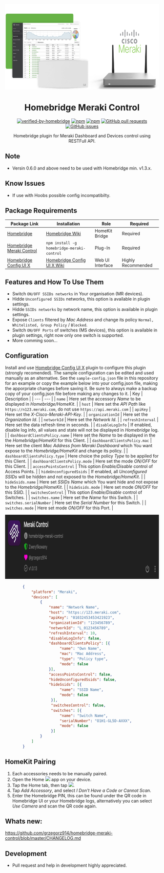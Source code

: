 <p align="center">
  <a href="https://github.com/grzegorz914/homebridge-meraki-control"><img src="https://raw.githubusercontent.com/grzegorz914/homebridge-meraki-control/master/graphics/meraki.png" height="280"></a>
</p>

<span align="center">

# Homebridge Meraki Control  
[![verified-by-homebridge](https://badgen.net/badge/homebridge/verified/purple)](https://github.com/homebridge/homebridge/wiki/Verified-Plugins)
[![npm](https://badgen.net/npm/dt/homebridge-meraki-control?color=purple)](https://www.npmjs.com/package/homebridge-meraki-control) [![npm](https://badgen.net/npm/v/homebridge-meraki-control?color=purple)](https://www.npmjs.com/package/homebridge-meraki-control)
[![GitHub pull requests](https://img.shields.io/github/issues-pr/grzegorz914/homebridge-meraki-control.svg)](https://github.com/grzegorz914/homebridge-meraki-control/pulls)
[![GitHub issues](https://img.shields.io/github/issues/grzegorz914/homebridge-meraki-control.svg)](https://github.com/grzegorz914/homebridge-meraki-control/issues)

 Homebridge plugin for Meraki Dashboard and Devices control using RESTFull API.
  
</span>

## Note
* Versin 0.6.0 and above need to be used with Homebridge min. v1.3.x.

## Know Issues
* If use with Hoobs possible config incompatibilty.

## Package Requirements
| Package Link | Installation | Role | Required |
| --- | --- | --- | --- |
| [Homebridge](https://github.com/homebridge/homebridge) | [Homebridge Wiki](https://github.com/homebridge/homebridge/wiki) | HomeKit Bridge | Required |
| [Homebridge Meraki Control](https://www.npmjs.com/package/homebridge-meraki-control) | `npm install -g homebridge-meraki-control` | Plug-In | Required |
| [Homebridge Config UI X](https://github.com/oznu/homebridge-config-ui-x/wiki) | [Homebridge Config UI X Wiki](https://github.com/oznu/homebridge-config-ui-x/wiki) | Web UI Interface | Highly Recommended |

## Features and How To Use Them
* Switch `ON/OFF SSIDs networks` in Your organisation (MR devices).
* Hidde `Unconfigured SSIDs` networks, this option is available in plugin settings.
* Hidde `SSIDs networks` by network name, this option is available in plugin settings.
* Expose `Clients` filtered by *Mac Address* and change its policy `Normal, Whitelisted, Group Policy` / `Blocked`.
* Switch `ON/OFF Ports` of switches (MS devices), this option is available in plugin settings, right now only one switch is supported.
* More comming soon...

## Configuration
Install and use [Homebridge Config UI X](https://github.com/oznu/homebridge-config-ui-x) plugin to configure this plugin (strongly recomended). The sample configuration can be edited and used manually as an alternative. See the `sample-config.json` file in this repository for an example or copy the example below into your config.json file, making the apporpriate changes before saving it. Be sure to always make a backup copy of your config.json file before making any changes to it.
| Key | Description | 
| --- | --- |
| `name` | Here set the accessory *Name* to be displayed in *Homebridge/HomeKit*. |
| `host` | Here set the *API Path* like `https://n123.meraki.com`, do not use `https://api.meraki.com` |
| `apiKey` | Here set the *X-Cisco-Meraki-API-Key*. |
| `organizationId` | Here set the *Organization Id*. |
| `networkId` | Here set the *Network Id*. |
| `refreshInterval` | Here set the data refresh time in seconds. |
| `disableLogInfo` | If enabled, disable log info, all values and state will not be displayed in *Homebridge* log. |
| `dashboardClientsPolicy.name` | Here set the *Name* to be displayed in the the *Homebridge/HomeKit* for this Client. |
| `dashboardClientsPolicy.mac` | Here set the client *Mac Address from Meraki Dashboard* which You want expose to the *Homebridge/HomeKit* and change its policy. |
| `dashboardClientsPolicy.type` | Here choice the policy *Type* to be appiled for this Client. |
| `dashboardClientsPolicy.mode` | Here set the mode *ON/OFF* for this Client. |
| `accessPointsControl` | This option *Enable/Disable* control of Access Points. |
| `hideUnconfiguredSsids` | If enabled, all *Unconfigured SSIDs* will be hidden and not exposed to the *Homebridge/HomeKit*. |
| `hideSsids.name` | Here set *SSIDs Name* which You want hide and not expose to the *Homebridge/HomeKit*. |
| `hideSsids.mode` | Here set mode *ON/OFF* for this SSID. |
| `switchesControl` | This option *Enable/Disable* control of Switches. |
| `switches.name` | Here set the *Name* for this Switch. |
| `switches.serialNumber` | Here set the *Serial Number* for this Switch. |
| `switches.mode` | Here set mode *ON/OFF* for this Port. |


<p align="left">
  <a href="https://github.com/grzegorz914/homebridge-meraki-control"><img src="https://raw.githubusercontent.com/grzegorz914/homebridge-meraki-control/master/graphics/ustawienia.png" height="210"></a>
</p>

```json
        {
            "platform": "Meraki",
            "devices": [
                {
                    "name": "Network Name",
                    "host": "https://123.meraki.com",
                    "apiKey": "01032453453421923",
                    "organizationId": "123456789",
                    "networkId": "L_0123456789",
                    "refreshInterval": 10,
                    "disableLogInfo": false,
                    "dashboardClientsPolicy": [{
                         "name": "Own Name",
                         "mac": "Mac Address",
                         "type": "Policy type",
                         "mode": false
                    }],
                    "accessPointsControl": false,
                    "hideUnconfiguredSsids": false,
                    "hideSsids": [{
                         "name": "SSID Name",
                         "mode": false
                     }],
                     "switchesControl": false,
                     "switches": [{
                         "name": "Switch Name",
                         "serialNumber": "O1H1-GL5D-AXXX",
                         "mode": false
                     }]
                }
            ]
        }
```

## HomeKit Pairing
1. Each accessories needs to be manually paired. 
2. Open the Home <img src='https://user-images.githubusercontent.com/3979615/78010622-4ea1d380-738e-11ea-8a17-e6a465eeec35.png' height='16.42px'> app on your device. 
3. Tap the Home tab, then tap <img src='https://user-images.githubusercontent.com/3979615/78010869-9aed1380-738e-11ea-9644-9f46b3633026.png' height='16.42px'>. 
4. Tap *Add Accessory*, and select *I Don't Have a Code or Cannot Scan*. 
5. Enter the Homebridge PIN, this can be found under the QR code in Homebridge UI or your Homebridge logs, alternatively you can select *Use Camera* and scan the QR code again.

## Whats new:
https://github.com/grzegorz914/homebridge-meraki-control/blob/master/CHANGELOG.md

## Development
- Pull request and help in development highly appreciated.

